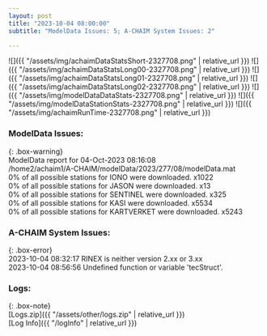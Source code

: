 ```yaml
---
layout: post
title: "2023-10-04 08:00:00"
subtitle: "ModelData Issues: 5; A-CHAIM System Issues: 2"

---
```


![]({{ "/assets/img/achaimDataStatsShort-2327708.png" | relative_url }})
![]({{ "/assets/img/achaimDataStatsLong00-2327708.png" | relative_url }})
![]({{ "/assets/img/achaimDataStatsLong01-2327708.png" | relative_url }})
![]({{ "/assets/img/achaimDataStatsLong02-2327708.png" | relative_url }})
![]({{ "/assets/img/modelDataDataStats-2327708.png" | relative_url }})
![]({{ "/assets/img/modelDataStationStats-2327708.png" | relative_url }})
![]({{ "/assets/img/achaimRunTime-2327708.png" | relative_url }})


### ModelData Issues:  
  
{: .box-warning}  
 ModelData report for 04-Oct-2023 08:16:08   
 /home2/achaim1/A-CHAIM/modelData/2023/277/08/modelData.mat   
 0% of all possible stations for IONO were downloaded. x1022   
 0% of all possible stations for JASON were downloaded. x13   
 0% of all possible stations for SENTINEL were downloaded. x325   
 0% of all possible stations for KASI were downloaded. x5534   
 0% of all possible stations for KARTVERKET were downloaded. x5243   
  
### A-CHAIM System Issues:  
  
{: .box-error}  
2023-10-04 08:32:17 RINEX is neither version 2.xx or 3.xx  
2023-10-04 08:56:56 Undefined function or variable 'tecStruct'.  

### Logs:  
  
{: .box-note}  
[Logs.zip]({{ "/assets/other/logs.zip" | relative_url }})  
[Log Info]({{ "/logInfo" | relative_url }})  
